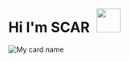 # Hi I'm SCAR &nbsp;<a href="Hey"><img src="https://raw.githubusercontent.com/TOXIC-DEVIL/TOXIC-DEVIL/TOXIC-DEVIL-OFFICIAL/media/Hi.gif" width="48px"></a>

![My card name](https://cardivo.vercel.app/api?name=SCAR%20-%20&description=Hi,%20Welcome%20To%20My%20Profile%20❤&image=https://i.imgur.com/lOZCn6j.jpeg?q=tbn:ANd9GcR7aMC3bf4bg4l_nhYS2Un9FXbFYcB4T83Shjk8xSUZDh_D61LFpzbpeqLW&s=10?v=4&backgroundColor=%23ecf0f1&instagram=___SCAR____ser___&linkedin=___SCAR____Sir___&github=van-reebeck&twitter=@Scar&pattern=leaf&colorPattern=%23eaeaea)
